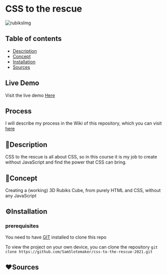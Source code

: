 # CSS to the rescue
![rubiksImg](https://www.novagraaf.com/sites/default/files/styles/832x468_16x9_/public/2019-11/jean-louis-paulin-lHwmE58fW4Y-unsplash.jpg?itok=p56wLOV3)

## Table of contents
* [Description](#Description)
* [Concept](#Concept)
* [Installation](#Concept)
* [Sources](#Sources)

## Live Demo
Visit the live demo [Here](https://samslotemaker.github.io/css-to-the-rescue-2021/rubiks-kubus/)

## Process
I will describe my process in the Wiki of this repository, which you can visit [here](https://github.com/SamSlotemaker/css-to-the-rescue-2021/wiki)

## :book:Description
CSS to the rescue is all about CSS, so in this course it is my job to create without JavaScript and find the power that CSS can bring. 

## :pencil:Concept
Creating a (working) 3D Rubiks Cube, from purely HTML and CSS, without any JavaScript 

## :gear:Installation
### prerequisites
You need to have [GIT](https://git-scm.com/downloads) installed to clone this repo

To view the project on your own device, you can clone the repository
```git clone https://github.com/SamSlotemaker/css-to-the-rescue-2021.git```

## :heart:Sources